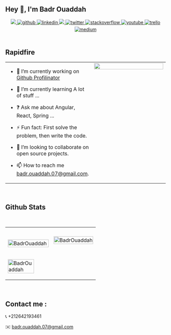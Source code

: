 ## Hey 👋, I'm Badr Ouaddah  

<div align="center">
<a href="mailto:badr.ouaddah.07@gmail.com" target="_blank">
<img src=https://img.shields.io/badge/Gmail-D14836?style=for-the-badge&logo=gmail&logoColor=white />
</a>
<a href="https://github.com/BadrOuaddah" target="_blank">
<img src=https://img.shields.io/badge/github-%2324292e.svg?&style=for-the-badge&logo=github&logoColor=white alt=github style="margin-bottom: 5px;" />
</a>
<a href="https://linkedin.com/in/badr-ouaddah-85970a257/" target="_blank">
<img src=https://img.shields.io/badge/linkedin-%231E77B5.svg?&style=for-the-badge&logo=linkedin&logoColor=white alt=linkedin style="margin-bottom: 5px;" />
</a> 
<a href="https://www.hackerrank.com/badr_ouaddah_07?hr_r=1" target="_blank">
<img src=https://img.shields.io/badge/-Hackerrank-2EC866?style=for-the-badge&logo=HackerRank&logoColor=white />
</a>
<a href="https://twitter.com/@BadrOuaddah" target="_blank">
<img src=https://img.shields.io/badge/twitter-%2300acee.svg?&style=for-the-badge&logo=twitter&logoColor=white alt=twitter style="margin-bottom: 5px;" />
</a>
<a href="https://stackoverflow.com/users/20685890" target="_blank">
<img src=https://img.shields.io/badge/stackoverflow-%23F28032.svg?&style=for-the-badge&logo=stackoverflow&logoColor=white alt=stackoverflow style="margin-bottom: 5px;" />
</a> 
<a href="https://www.youtube.com/@BadrOuaddah" target="_blank">
<img src=https://img.shields.io/badge/youtube-%23EE4831.svg?&style=for-the-badge&logo=youtube&logoColor=white alt=youtube style="margin-bottom: 5px;" />
</a>  
<a href="https://trello.com/u/badrouaddah" target="_blank">
<img src=https://img.shields.io/badge/Trello-0052CC?style=for-the-badge&logo=trello&logoColor=white alt=trello style="margin-bottom: 5px;" />
</a> 
<a href="https://medium.com/@badr.ouaddah.07" target="_blank">
<img src=https://img.shields.io/badge/Medium-12100E?style=for-the-badge&logo=medium&logoColor=white alt=medium style="margin-bottom: 5px;" />
</a> 
</div> 
<br/>  

## Rapidfire  
<table><tr><td valign="top" width="50%">

- 🔭 I’m currently working on [Github Profilinator](https://github.com/BadrOuaddah/Student-Application)  
  

- 🌱 I’m currently learning A lot of stuff ...  
  

- ❓ Ask me about Angular, React, Spring ...  
  

- ⚡ Fun fact: First solve the problem, then write the code.  
  

- 👯 I’m looking to collaborate on open source projects.  
  

- 📫 How to reach me badr.ouaddah.07@gmail.com.


</td><td valign="top" width="50%">
<div align="center">
<img src="https://user-images.githubusercontent.com/26146907/193597966-b9fab9ac-5f43-4aa2-b43d-0bb3a9d10955.gif" align="center" style="width: 100%" />
</div>  
</td></tr></table>  
<br/>  

## Github Stats
<br/>  
<table>
  <tr><td>
    <p>&nbsp;<img width= "100%" src="https://github-readme-stats.vercel.app/api?username=BadrOuaddah&show_icons=true&locale=en" alt="BadrOuaddah" /></p>
</td><td>
  <p><img width= "100%" align="center" src="https://github-readme-streak-stats.herokuapp.com/?user=BadrOuaddah&" alt="BadrOuaddah" /></p>
</td></tr>
<tr><td>  
<p><img width= "80%" src="https://github-readme-stats.vercel.app/api/top-langs?username=BadrOuaddah&layout=compact" alt="BadrOuaddah" /></p>
</td></tr>
</table>
<br/>

## Contact me :  

📞 +212642193461

✉️ badr.ouaddah.07@gmail.com  

